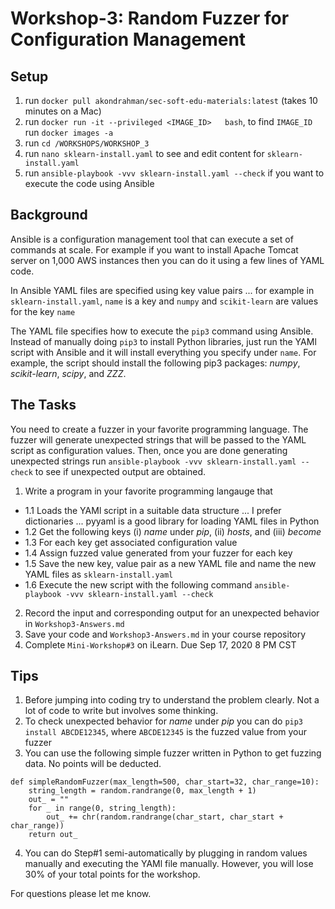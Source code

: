 # Workshop-3: Random Fuzzer for Configuration Management

## Setup 


1. run `docker pull akondrahman/sec-soft-edu-materials:latest` (takes 10 minutes on a Mac)
2. run `docker run -it --privileged <IMAGE_ID>   bash`, to find `IMAGE_ID` run `docker images -a`
3. run `cd /WORKSHOPS/WORKSHOP_3` 
4. run `nano sklearn-install.yaml` to see and edit content for `sklearn-install.yaml` 
5. run `ansible-playbook -vvv sklearn-install.yaml --check` if you want to execute the code using Ansible 

## Background

Ansible is a configuration management tool that can execute a set of commands at scale. For example if you want to 
install Apache Tomcat server on 1,000 AWS instances then you can do it using a few lines of YAML code. 

In Ansible YAML files are specified using key value pairs ... for example in `sklearn-install.yaml`, `name` is a key and `numpy` and `scikit-learn` are values for the key `name` 

The YAML file specifies how to execute the `pip3` command using Ansible. Instead of manually doing `pip3` to install Python libraries, just run the YAMl script with Ansible and it will install everything you specify under `name`. For example, the script should install the following pip3 packages: *numpy*, *scikit-learn*, *scipy*, and *ZZZ*.  

## The Tasks 

You need to create a fuzzer in your favorite programming language. The fuzzer will generate unexpected strings that will be passed to the YAML script as configuration values. Then, once you are done generating unexpected strings run `ansible-playbook -vvv sklearn-install.yaml --check` to see if unexpected output are obtained. 

1. Write a program in your favorite programming langauge that 
 - 1.1 Loads the YAMl script in a suitable data structure ...  I prefer dictionaries ... pyyaml is a good library for loading YAML files in Python 
 - 1.2 Get the following keys (i) *name* under *pip*, (ii) *hosts*, and (iii) *become* 
 - 1.3 For each key get associated configuration value 
 - 1.4 Assign fuzzed value generated from your fuzzer for each key 
 - 1.5 Save the new key, value pair as a new YAML file and name the new YAML files as `sklearn-install.yaml`  
 - 1.6 Execute the new script with the following command  `ansible-playbook -vvv sklearn-install.yaml --check` 
2. Record the input and corresponding output for an unexpected behavior in `Workshop3-Answers.md`
3. Save your code and `Workshop3-Answers.md` in your course repository 
4. Complete `Mini-Workshop#3` on iLearn. Due Sep 17, 2020 8 PM CST 

## Tips  
1. Before jumping into coding try to understand the problem clearly. Not a lot of code to write but involves some thinking. 
2. To check unexpected behavior for *name* under *pip* you can do `pip3 install ABCDE12345`, where `ABCDE12345` is the fuzzed value from your fuzzer 
3. You can use the following simple fuzzer written in Python to get fuzzing data. No points will be deducted. 

```
def simpleRandomFuzzer(max_length=500, char_start=32, char_range=10):
    string_length = random.randrange(0, max_length + 1)
    out_ = ""
    for _ in range(0, string_length):
        out_ += chr(random.randrange(char_start, char_start + char_range))
    return out_
```

4. You can do Step#1 semi-automatically by plugging in random values manually and executing the YAMl file manually. However, 
you will lose 30% of your total points for the workshop.   


For questions please let me know. 